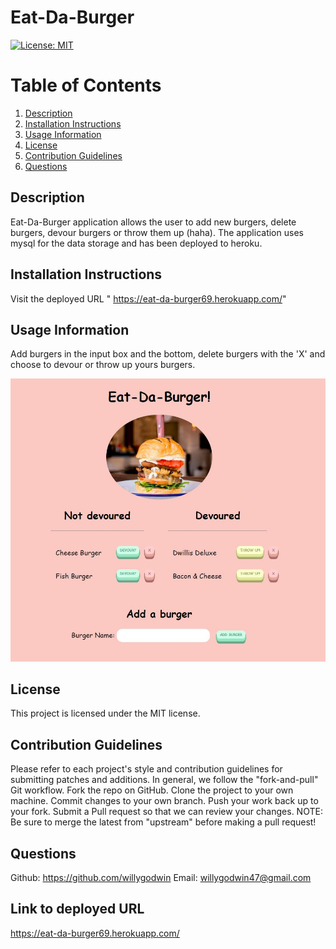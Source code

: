 # Eat-Da-Burger
[![License: MIT](https://img.shields.io/badge/License-MIT-yellow.svg)](https://opensource.org/licenses/MIT)


# Table of Contents
1. [Description](#description) 
2. [Installation Instructions](#installation-instructions)  
3. [Usage Information](#usage-information)  
4. [License](#license)  
5. [Contribution Guidelines](#contribution-guidelines)  
6. [Questions](#questions) 


## Description
Eat-Da-Burger application allows the user to add new burgers, delete burgers, devour burgers or throw them up (haha).  The application uses mysql for the data storage and has been deployed to heroku. 

## Installation Instructions
Visit the deployed URL " https://eat-da-burger69.herokuapp.com/"


## Usage Information 
Add burgers in the input box and the bottom, delete burgers with the 'X' and choose to devour or throw up yours burgers. 

![Alt text](/app/public/img/home.JPG?raw=true "home") 



## License
This project is licensed under the MIT license.


## Contribution Guidelines
Please refer to each project's style and contribution guidelines for submitting patches and additions. In general, we follow the "fork-and-pull" Git workflow.
Fork the repo on GitHub. 
Clone the project to your own machine. 
Commit changes to your own branch. 
Push your work back up to your fork. Submit a Pull request so that we can review your changes. 
NOTE: Be sure to merge the latest from "upstream" before making a pull request!


## Questions 
Github:
https://github.com/willygodwin
Email:
willygodwin47@gmail.com

## Link to deployed URL 
https://eat-da-burger69.herokuapp.com/
